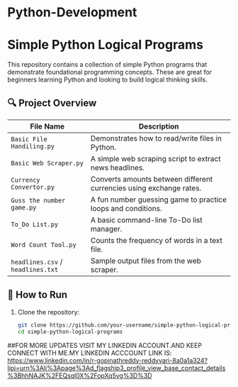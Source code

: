 # Python-Development
# Simple Python Logical Programs

This repository contains a collection of simple Python programs that demonstrate foundational programming concepts. These are great for beginners learning Python and looking to build logical thinking skills.

## 🔍 Project Overview

| File Name                  | Description |
|---------------------------|-------------|
| `Basic File Handiling.py` | Demonstrates how to read/write files in Python. |
| `Basic Web Scraper.py`    | A simple web scraping script to extract news headlines. |
| `Currency Convertor.py`   | Converts amounts between different currencies using exchange rates. |
| `Guss the number game.py` | A fun number guessing game to practice loops and conditions. |
| `To_Do List.py`           | A basic command-line To-Do list manager. |
| `Word Count Tool.py`      | Counts the frequency of words in a text file. |
| `headlines.csv` / `headlines.txt` | Sample output files from the web scraper. |

## 🚀 How to Run

1. Clone the repository:
   ```bash
   git clone https://github.com/your-username/simple-python-logical-programs.git
   cd simple-python-logical-programs
##FOR MORE UPDATES VISIT MY LINKEDIN ACCOUNT.AND KEEP CONNECT WITH ME.MY LINKEDIN ACCCOUNT LINK IS: https://www.linkedin.com/in/r-gopinathreddy-reddyvari-8a0a1a324?lipi=urn%3Ali%3Apage%3Ad_flagship3_profile_view_base_contact_details%3BhhNAJK%2FEQsql0X%2FopXq5vg%3D%3D
